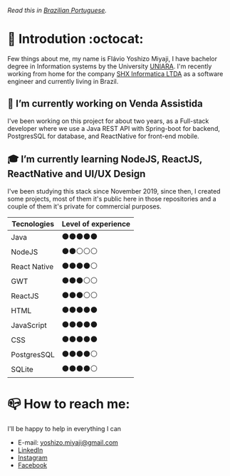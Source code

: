 *Read this in [Brazilian Portuguese](README.pt-BR.md).*

<!--
Here are some ideas to get you started:
- 👯 I’m looking to collaborate on ...
- 🤔 I’m looking for help with ...
- 💬 Ask me about ...
- ⚡ Fun fact: ...
-->

# :wave: Introdution :octocat:

Few things about me, my name is Flávio Yoshizo Miyaji, I have bachelor degree in Information systems by the University [UNIARA](https://www.uniara.com.br/). I'm recently working from home for the company [SHX Informatica LTDA](http://www.shx.com.br/site/) as a software engineer and currently living in Brazil.

## :briefcase: I’m currently working on Venda Assistida
I've been working on this project for about two years, as a Full-stack developer where we use a Java REST API with Spring-boot for backend, PostgresSQL for database, and ReactNative for front-end mobile.

## :mortar_board: I’m currently learning NodeJS, ReactJS, ReactNative and UI/UX Design
I've been studying this stack since November 2019, since then, I created some projects, most of them it's public here in those repositories and a couple of them it's private for commercial purposes.

|Tecnologies|Level of experience|
|-|-|
|Java|:black_circle::black_circle::black_circle::black_circle::black_circle:|
|NodeJS|:black_circle::black_circle::white_circle::white_circle::white_circle:|
|React Native|:black_circle::black_circle::black_circle::black_circle::white_circle:|
|GWT|:black_circle::black_circle::black_circle::white_circle::white_circle:|
|ReactJS|:black_circle::black_circle::black_circle::white_circle::white_circle:|
|HTML|:black_circle::black_circle::black_circle::black_circle::black_circle:|
|JavaScript|:black_circle::black_circle::black_circle::black_circle::black_circle:|
|CSS|:black_circle::black_circle::black_circle::black_circle::black_circle:|
|PostgresSQL|:black_circle::black_circle::black_circle::black_circle::white_circle:|
|SQLite|:black_circle::black_circle::black_circle::black_circle::white_circle:|

# :mailbox_closed: How to reach me:
I'll be happy to help in everything I can
- E-mail: yoshizo.miyaji@gmail.com
- [LinkedIn](https://www.linkedin.com/in/flavio-yoshizo-miyaji-b2500a199/)
- [Instagram](https://www.instagram.com/flaviomiyaji/)
- [Facebook](https://www.facebook.com/flavio.miyaji.3)
